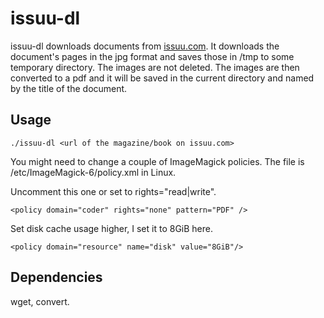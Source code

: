 # issuu-dl

issuu-dl downloads documents from [issuu.com](https://issuu.com). It downloads
the document's pages in the jpg format and saves those in /tmp to some temporary
directory. The images are not deleted. The images are then converted to a pdf
and it will be saved in the current directory and named by the title of the
document.

## Usage

```
./issuu-dl <url of the magazine/book on issuu.com>
```

You might need to change a couple of ImageMagick policies. The file is
/etc/ImageMagick-6/policy.xml in Linux.

Uncomment this one or set to rights="read|write".

```
<policy domain="coder" rights="none" pattern="PDF" />
```

Set disk cache usage higher, I set it to 8GiB here.

```
<policy domain="resource" name="disk" value="8GiB"/>
```

## Dependencies

wget, convert.
